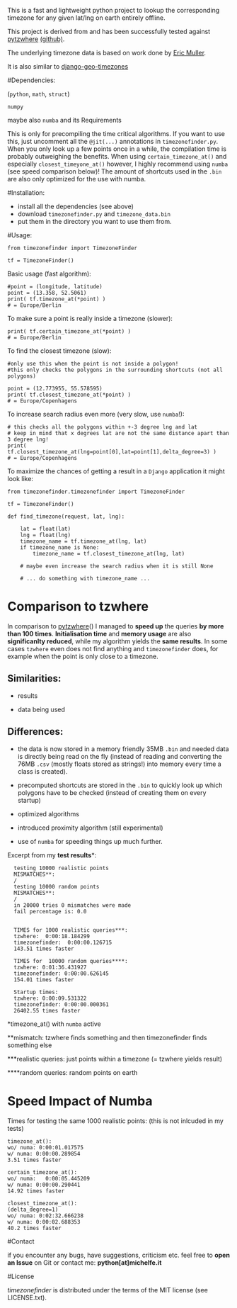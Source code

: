 This is a fast and lightweight python project to lookup the corresponding timezone for any given lat/lng on earth entirely offline.

This project is derived from and has been successfully tested against [pytzwhere](https://pypi.python.org/pypi/tzwhere/2.2) [(github)](https://github.com/pegler/pytzwhere).

The underlying timezone data is based on work done by [Eric Muller](http://efele.net/maps/tz/world/).

It is also similar to [django-geo-timezones](https://pypi.python.org/pypi/django-geo-timezones/0.1.2)

#Dependencies:

(`python`, `math`, `struct`)

`numpy` 



maybe also `numba` and its Requirements 


This is only for precompiling the time critical algorithms.
If you want to use this, just uncomment all the `@jit(...)` annotations in `timezonefinder.py`.
When you only look up a few points once in a while, the compilation time is probably outweighing the benefits.
When using `certain_timezone_at()` and especially `closest_timeyone_at()` however, I highly recommend using `numba` (see speed comparison below)!
The amount of shortcuts used in the `.bin` are also only optimized for the use with numba.


#Installation:

- install all the dependencies (see above)
- download `timezonefinder.py` and `timezone_data.bin` 
- put them in the directory you want to use them from.

#Usage:


	from timezonefinder import TimezoneFinder
	
	tf = TimezoneFinder()
	
Basic usage (fast algorithm):

	#point = (longitude, latitude)
	point = (13.358, 52.5061)
	print( tf.timezone_at(*point) )
	# = Europe/Berlin


To make sure a point is really inside a timezone (slower):

	print( tf.certain_timezone_at(*point) )
	# = Europe/Berlin

To find the closest timezone (slow):

	#only use this when the point is not inside a polygon!
	#this only checks the polygons in the surrounding shortcuts (not all polygons)
	
	point = (12.773955, 55.578595)
	print( tf.closest_timezone_at(*point) )
	# = Europe/Copenhagens

To increase search radius even more (very slow, use `numba`!):

	# this checks all the polygons within +-3 degree lng and lat 
	# keep in mind that x degrees lat are not the same distance apart than 3 degree lng!
	print( tf.closest_timezone_at(lng=point[0],lat=point[1],delta_degree=3) )
	# = Europe/Copenhagens


To maximize the chances of getting a result in a `Django` application it might look like:

	from timezonefinder.timezonefinder import TimezoneFinder
			
	tf = TimezoneFinder()
		
	def find_timezone(request, lat, lng):
		
		lat = float(lat)
		lng = float(lng)
		timezone_name = tf.timezone_at(lng, lat)
		if timezone_name is None:
			timezone_name = tf.closest_timezone_at(lng, lat)
		
		# maybe even increase the search radius when it is still None
		
		# ... do something with timezone_name ...

# Comparison to tzwhere

In comparison to [pytzwhere](https://pypi.python.org/pypi/tzwhere/2.2)() I managed to **speed up** the queries **by more than 100 times**.
**Initialisation time** and **memory usage** are also **significanlty reduced**, while my algorithm yields the **same results**.
In some cases `tzwhere` even does not find anything and `timezonefinder` does, for example when the point is only close to a timezone.


Similarities:
----

- results

- data being used 


Differences:
-----

- the data is now stored in a memory friendly 35MB `.bin` and needed data is directly being read on the fly (instead of reading and converting the 76MB `.csv` (mostly floats stored as strings!) into memory every time a class is created).
  
- precomputed shortcuts are stored in the `.bin` to quickly look up which polygons have to be checked (instead of creating them on every startup)
  
- optimized algorithms
  
- introduced proximity algorithm (still experimental)
  
- use of `numba` for speeding things up much further.

  
Excerpt from my **test results***:
  
	  testing 10000 realistic points
	  MISMATCHES**: 
	  /
	  testing 10000 random points
	  MISMATCHES**:
	  /
	  in 20000 tries 0 mismatches were made
	  fail percentage is: 0.0
	  
	  
	  TIMES for 1000 realistic queries***:
	  tzwhere:  0:00:18.184299
	  timezonefinder:  0:00:00.126715
	  143.51 times faster
	  
	  TIMES for  10000 random queries****:
	  tzwhere: 0:01:36.431927
	  timezonefinder: 0:00:00.626145
	  154.01 times faster
	  
	  Startup times:
	  tzwhere: 0:00:09.531322
	  timezonefinder: 0:00:00.000361
	  26402.55 times faster

*timezone_at() with `numba` active

**mismatch: tzwhere finds something and then timezonefinder finds something else

***realistic queries: just points within a timezone (= tzwhere yields result)

****random queries: random points on earth


# Speed Impact of Numba

Times for testing the same 1000 realistic points:
(this is not inlcuded in my tests)


	timezone_at():
	wo/ numa: 0:00:01.017575
	w/ numa: 0:00:00.289854
	3.51 times faster
	
	certain_timezone_at():
	wo/ numa: 	0:00:05.445209
	w/ numa: 0:00:00.290441
	14.92 times faster
	
	closest_timezone_at():
	(delta_degree=1)
	wo/ numa: 0:02:32.666238
	w/ numa: 0:00:02.688353
	40.2 times faster


#Contact

if you encounter any bugs, have suggestions, criticism etc. feel free to **open an Issue** on Git or contact me: **python[at]michelfe.it**


#License

*timezonefinder* is distributed under the terms of the MIT license (see LICENSE.txt).


